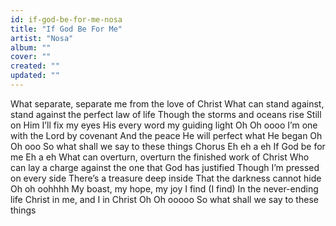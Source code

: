 ```yaml
---
id: if-god-be-for-me-nosa
title: "If God Be For Me"
artist: "Nosa"
album: ""
cover: ""
created: ""
updated: ""
---
```


What separate, separate me from the love of Christ
What can stand against, stand against the perfect law of life
Though the storms and oceans rise
Still on Him I’ll fix my eyes
His every word my guiding light
Oh Oh oooo
I’m one with the Lord by covenant
And the peace
He will perfect what He began
Oh Oh ooo
So what shall we say to these things
Chorus
Eh eh a eh
If God be for me
Eh a eh
What can overturn, overturn the finished work of Christ
Who can lay a charge against the one that God has justified
Though I’m pressed on every side
There’s a treasure deep inside
That the darkness cannot hide
Oh oh oohhhh
My boast, my hope, my joy I find (I find)
In the never-ending life
Christ in me, and I in Christ
Oh Oh ooooo
So what shall we say to these things